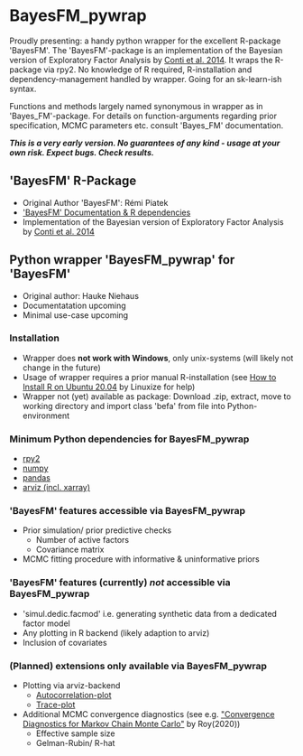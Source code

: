 # BayesFM_pywrap
Proudly presenting: a handy python wrapper for the excellent R-package 'BayesFM'. The 'BayesFM'-package is an implementation of the Bayesian version of Exploratory Factor Analysis by [Conti et al. 2014](https://www.sciencedirect.com/science/article/abs/pii/S0304407614001493). It wraps the R-package via rpy2. No knowledge of R required, R-installation and dependency-management handled by wrapper. Going for an sk-learn-ish syntax. 

Functions and methods largely named synonymous in wrapper as  in 'Bayes_FM'-package. For details on function-arguments regarding prior specification, MCMC parameters etc. consult 'Bayes_FM' documentation.

**_This is a very early version. No guarantees of any kind - usage at your own risk. Expect bugs. Check results._**

## 'BayesFM' R-Package
- Original Author 'BayesFM': Rémi Piatek 
- ['BayesFM' Documentation & R dependencies](https://cran.r-project.org/web/packages/BayesFM/index.html)
- Implementation of the Bayesian version of Exploratory Factor Analysis by [Conti et al. 2014](https://www.sciencedirect.com/science/article/abs/pii/S0304407614001493)

## Python wrapper 'BayesFM_pywrap' for 'BayesFM'
- Original author: Hauke Niehaus
- Documentatation upcoming
- Minimal use-case upcoming

### Installation
- Wrapper does **not work with Windows**, only unix-systems (will likely not change in the future)  
- Usage of wrapper requires a prior manual R-installation (see [How to Install R on Ubuntu 20.04](https://linuxize.com/post/how-to-install-r-on-ubuntu-20-04/) by Linuxize for help)
- Wrapper not (yet) available as package: Download .zip, extract, move to working directory and import class 'befa' from file into Python-environment

### Minimum Python dependencies for BayesFM_pywrap
- [rpy2](https://rpy2.github.io/)
- [numpy](https://numpy.org/)
- [pandas](https://pandas.pydata.org/)
- [arviz (incl. xarray)](https://arviz-devs.github.io/arviz/index.html)

### 'BayesFM' features accessible via BayesFM_pywrap
- Prior simulation/ prior predictive checks
  - Number of active factors
  - Covariance matrix 
-  MCMC fitting procedure with informative & uninformative priors

### 'BayesFM' features (currently) **_not_** accessible via BayesFM_pywrap
- 'simul.dedic.facmod' i.e. generating synthetic data from a dedicated factor model
- Any plotting in R backend (likely adaption to arviz)
- Inclusion of covariates

### (Planned) extensions only available via BayesFM_pywrap
- Plotting via arviz-backend
  - [Autocorrelation-plot](https://arviz-devs.github.io/arviz/api/generated/arviz.plot_autocorr.html#arviz.plot_autocorr)
  - [Trace-plot](https://arviz-devs.github.io/arviz/api/generated/arviz.plot_trace.html)
- Additional MCMC convergence diagnostics (see e.g. ["Convergence Diagnostics for Markov Chain Monte Carlo"](https://www.annualreviews.org/doi/abs/10.1146/annurev-statistics-031219-041300) by Roy(2020))
  - Effective sample size
  - Gelman-Rubin/ R-hat



